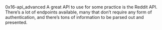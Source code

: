 0x16-api_advanced
A great API to use for some practice is the Reddit API. There’s a lot of endpoints available, many that don’t require any form of authentication, and there’s tons of information to be parsed out and presented. 
